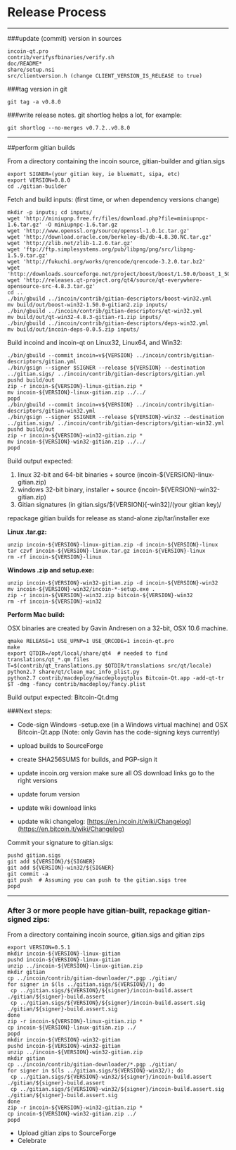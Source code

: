 Release Process
====================

* * *

###update (commit) version in sources


	incoin-qt.pro
	contrib/verifysfbinaries/verify.sh
	doc/README*
	share/setup.nsi
	src/clientversion.h (change CLIENT_VERSION_IS_RELEASE to true)

###tag version in git

	git tag -a v0.8.0

###write release notes. git shortlog helps a lot, for example:

	git shortlog --no-merges v0.7.2..v0.8.0

* * *

##perform gitian builds

 From a directory containing the incoin source, gitian-builder and gitian.sigs
  
	export SIGNER=(your gitian key, ie bluematt, sipa, etc)
	export VERSION=0.8.0
	cd ./gitian-builder

 Fetch and build inputs: (first time, or when dependency versions change)

	mkdir -p inputs; cd inputs/
	wget 'http://miniupnp.free.fr/files/download.php?file=miniupnpc-1.6.tar.gz' -O miniupnpc-1.6.tar.gz
	wget 'http://www.openssl.org/source/openssl-1.0.1c.tar.gz'
	wget 'http://download.oracle.com/berkeley-db/db-4.8.30.NC.tar.gz'
	wget 'http://zlib.net/zlib-1.2.6.tar.gz'
	wget 'ftp://ftp.simplesystems.org/pub/libpng/png/src/libpng-1.5.9.tar.gz'
	wget 'http://fukuchi.org/works/qrencode/qrencode-3.2.0.tar.bz2'
	wget 'http://downloads.sourceforge.net/project/boost/boost/1.50.0/boost_1_50_0.tar.bz2'
	wget 'http://releases.qt-project.org/qt4/source/qt-everywhere-opensource-src-4.8.3.tar.gz'
	cd ..
	./bin/gbuild ../incoin/contrib/gitian-descriptors/boost-win32.yml
	mv build/out/boost-win32-1.50.0-gitian2.zip inputs/
	./bin/gbuild ../incoin/contrib/gitian-descriptors/qt-win32.yml
	mv build/out/qt-win32-4.8.3-gitian-r1.zip inputs/
	./bin/gbuild ../incoin/contrib/gitian-descriptors/deps-win32.yml
	mv build/out/incoin-deps-0.0.5.zip inputs/

 Build incoind and incoin-qt on Linux32, Linux64, and Win32:
  
	./bin/gbuild --commit incoin=v${VERSION} ../incoin/contrib/gitian-descriptors/gitian.yml
	./bin/gsign --signer $SIGNER --release ${VERSION} --destination ../gitian.sigs/ ../incoin/contrib/gitian-descriptors/gitian.yml
	pushd build/out
	zip -r incoin-${VERSION}-linux-gitian.zip *
	mv incoin-${VERSION}-linux-gitian.zip ../../
	popd
	./bin/gbuild --commit incoin=v${VERSION} ../incoin/contrib/gitian-descriptors/gitian-win32.yml
	./bin/gsign --signer $SIGNER --release ${VERSION}-win32 --destination ../gitian.sigs/ ../incoin/contrib/gitian-descriptors/gitian-win32.yml
	pushd build/out
	zip -r incoin-${VERSION}-win32-gitian.zip *
	mv incoin-${VERSION}-win32-gitian.zip ../../
	popd

  Build output expected:

  1. linux 32-bit and 64-bit binaries + source (incoin-${VERSION}-linux-gitian.zip)
  2. windows 32-bit binary, installer + source (incoin-${VERSION}-win32-gitian.zip)
  3. Gitian signatures (in gitian.sigs/${VERSION}[-win32]/(your gitian key)/

repackage gitian builds for release as stand-alone zip/tar/installer exe

**Linux .tar.gz:**

	unzip incoin-${VERSION}-linux-gitian.zip -d incoin-${VERSION}-linux
	tar czvf incoin-${VERSION}-linux.tar.gz incoin-${VERSION}-linux
	rm -rf incoin-${VERSION}-linux

**Windows .zip and setup.exe:**

	unzip incoin-${VERSION}-win32-gitian.zip -d incoin-${VERSION}-win32
	mv incoin-${VERSION}-win32/incoin-*-setup.exe .
	zip -r incoin-${VERSION}-win32.zip bitcoin-${VERSION}-win32
	rm -rf incoin-${VERSION}-win32

**Perform Mac build:**

  OSX binaries are created by Gavin Andresen on a 32-bit, OSX 10.6 machine.

	qmake RELEASE=1 USE_UPNP=1 USE_QRCODE=1 incoin-qt.pro
	make
	export QTDIR=/opt/local/share/qt4  # needed to find translations/qt_*.qm files
	T=$(contrib/qt_translations.py $QTDIR/translations src/qt/locale)
	python2.7 share/qt/clean_mac_info_plist.py
	python2.7 contrib/macdeploy/macdeployqtplus Bitcoin-Qt.app -add-qt-tr $T -dmg -fancy contrib/macdeploy/fancy.plist

 Build output expected: Bitcoin-Qt.dmg

###Next steps:

* Code-sign Windows -setup.exe (in a Windows virtual machine) and
  OSX Bitcoin-Qt.app (Note: only Gavin has the code-signing keys currently)

* upload builds to SourceForge

* create SHA256SUMS for builds, and PGP-sign it

* update incoin.org version
  make sure all OS download links go to the right versions

* update forum version

* update wiki download links

* update wiki changelog: [https://en.incoin.it/wiki/Changelog](https://en.bitcoin.it/wiki/Changelog)

Commit your signature to gitian.sigs:

	pushd gitian.sigs
	git add ${VERSION}/${SIGNER}
	git add ${VERSION}-win32/${SIGNER}
	git commit -a
	git push  # Assuming you can push to the gitian.sigs tree
	popd

-------------------------------------------------------------------------

### After 3 or more people have gitian-built, repackage gitian-signed zips:

From a directory containing incoin source, gitian.sigs and gitian zips

	export VERSION=0.5.1
	mkdir incoin-${VERSION}-linux-gitian
	pushd incoin-${VERSION}-linux-gitian
	unzip ../incoin-${VERSION}-linux-gitian.zip
	mkdir gitian
	cp ../incoin/contrib/gitian-downloader/*.pgp ./gitian/
	for signer in $(ls ../gitian.sigs/${VERSION}/); do
	 cp ../gitian.sigs/${VERSION}/${signer}/incoin-build.assert ./gitian/${signer}-build.assert
	 cp ../gitian.sigs/${VERSION}/${signer}/incoin-build.assert.sig ./gitian/${signer}-build.assert.sig
	done
	zip -r incoin-${VERSION}-linux-gitian.zip *
	cp incoin-${VERSION}-linux-gitian.zip ../
	popd
	mkdir incoin-${VERSION}-win32-gitian
	pushd incoin-${VERSION}-win32-gitian
	unzip ../incoin-${VERSION}-win32-gitian.zip
	mkdir gitian
	cp ../incoin/contrib/gitian-downloader/*.pgp ./gitian/
	for signer in $(ls ../gitian.sigs/${VERSION}-win32/); do
	 cp ../gitian.sigs/${VERSION}-win32/${signer}/incoin-build.assert ./gitian/${signer}-build.assert
	 cp ../gitian.sigs/${VERSION}-win32/${signer}/incoin-build.assert.sig ./gitian/${signer}-build.assert.sig
	done
	zip -r incoin-${VERSION}-win32-gitian.zip *
	cp incoin-${VERSION}-win32-gitian.zip ../
	popd

- Upload gitian zips to SourceForge
- Celebrate 
